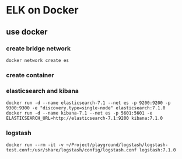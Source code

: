 # ELK on Docker

## use docker

### create bridge network

```shell
docker network create es
```

### create container

### elasticsearch and kibana

```shell
docker run -d --name elasticsearch-7.1 --net es -p 9200:9200 -p 9300:9300 -e "discovery.type=single-node" elasticsearch:7.1.0
docker run -d --name kibana-7.1 --net es -p 5601:5601 -e ELASTICSEARCH_URL=http://elasticsearch-7.1:9200 kibana:7.1.0
```

### logstash

```shell
docker run --rm -it -v ~/Project/playground/logstash/logstash-test.conf:/usr/share/logstash/config/logstash.conf logstash:7.1.0
```

